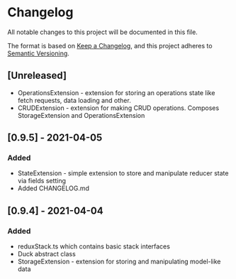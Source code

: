 # Changelog
All notable changes to this project will be documented in this file.

The format is based on [Keep a Changelog](https://keepachangelog.com/en/1.0.0/),
and this project adheres to [Semantic Versioning](https://semver.org/spec/v2.0.0.html).

## [Unreleased]
- OperationsExtension - extension for storing an operations state like fetch requests, data loading and other.
- CRUDExtension - extension for making CRUD operations. Composes StorageExtension and OperationsExtension

## [0.9.5] - 2021-04-05
### Added
- StateExtension - simple extension to store and manipulate reducer state via fields setting
- Added CHANGELOG.md

## [0.9.4] - 2021-04-04
### Added
- reduxStack.ts which contains basic stack interfaces
- Duck abstract class
- StorageExtension - extension for storing and manipulating model-like data
